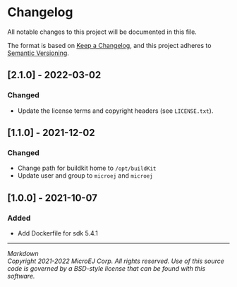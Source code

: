 # Changelog
All notable changes to this project will be documented in this file.

The format is based on [Keep a Changelog](https://keepachangelog.com/en/1.0.0/),
and this project adheres to [Semantic Versioning](https://semver.org/spec/v2.0.0.html).

## [2.1.0] - 2022-03-02
### Changed

- Update the license terms and copyright headers (see `LICENSE.txt`).

## [1.1.0] - 2021-12-02
### Changed
- Change path for buildkit home to ``/opt/buildKit``
- Update user and group to ``microej`` and ``microej``

## [1.0.0] - 2021-10-07
### Added
- Add Dockerfile for sdk 5.4.1

---
_Markdown_  
_Copyright 2021-2022 MicroEJ Corp. All rights reserved._
_Use of this source code is governed by a BSD-style license that can be found with this software._